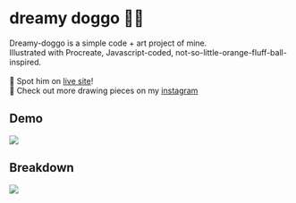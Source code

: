 # dreamy doggo 🐶💭
Dreamy-doggo is a simple code + art project of mine.
<br/>
Illustrated with Procreate, Javascript-coded, not-so-little-orange-fluff-ball-inspired.
<br />
<br />
🔗 Spot him on [live site](https://dreamy-doggo.netlify.app)!
<br />
🎨 Check out more drawing pieces on my [instagram](https://www.instagram.com/menuinart)

## Demo

<img src="https://github.com/menuin/dreamy-doggo/assets/63971484/70feeb80-1ed1-444f-b649-ec1abf4a8036" />

## Breakdown
<img src="https://github.com/menuin/dreamy-doggo/assets/63971484/a6414415-abe3-4337-a70e-11a4b0bea8c4" />
